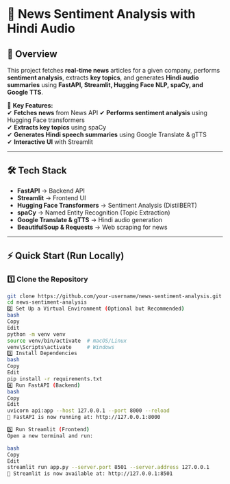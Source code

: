 # 📰 News Sentiment Analysis with Hindi Audio  

## 📌 Overview  
This project fetches **real-time news** articles for a given company, performs **sentiment analysis**, extracts **key topics**, and generates **Hindi audio summaries** using **FastAPI, Streamlit, Hugging Face NLP, spaCy, and Google TTS**.  

🚀 **Key Features:**  
✔ **Fetches news** from News API
✔ **Performs sentiment analysis** using Hugging Face transformers  
✔ **Extracts key topics** using spaCy  
✔ **Generates Hindi speech summaries** using Google Translate & gTTS  
✔ **Interactive UI** with Streamlit  

---

## 🛠️ Tech Stack  
- **FastAPI** → Backend API  
- **Streamlit** → Frontend UI  
- **Hugging Face Transformers** → Sentiment Analysis (DistilBERT)  
- **spaCy** → Named Entity Recognition (Topic Extraction)  
- **Google Translate & gTTS** → Hindi audio generation  
- **BeautifulSoup & Requests** → Web scraping for news  

---

## ⚡ Quick Start (Run Locally)  

### **1️⃣ Clone the Repository**  
```bash
git clone https://github.com/your-username/news-sentiment-analysis.git
cd news-sentiment-analysis
2️⃣ Set Up a Virtual Environment (Optional but Recommended)
bash
Copy
Edit
python -m venv venv
source venv/bin/activate  # macOS/Linux
venv\Scripts\activate     # Windows
3️⃣ Install Dependencies
bash
Copy
Edit
pip install -r requirements.txt
4️⃣ Run FastAPI (Backend)
bash
Copy
Edit
uvicorn api:app --host 127.0.0.1 --port 8000 --reload
📌 FastAPI is now running at: http://127.0.0.1:8000

5️⃣ Run Streamlit (Frontend)
Open a new terminal and run:

bash
Copy
Edit
streamlit run app.py --server.port 8501 --server.address 127.0.0.1
📌 Streamlit is now available at: http://127.0.0.1:8501
